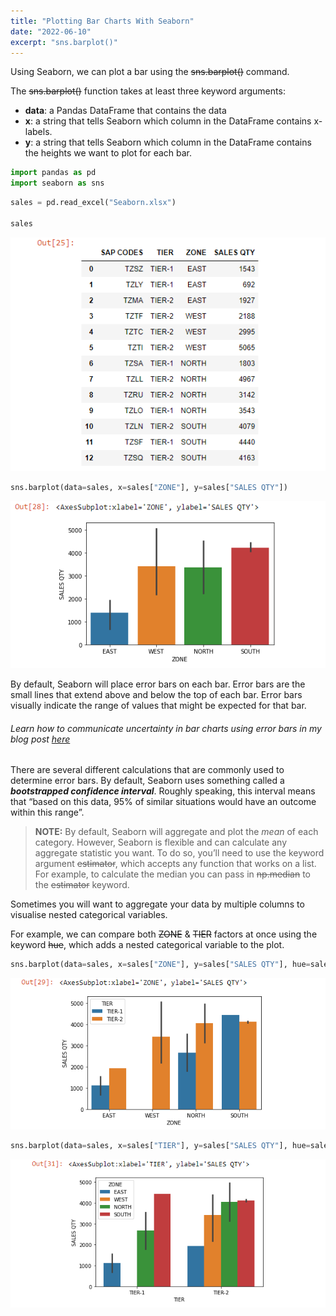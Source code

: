 ```yaml
---
title: "Plotting Bar Charts With Seaborn"
date: "2022-06-10"
excerpt: "sns.barplot()"
---
```


Using Seaborn, we can plot a bar using the ~~sns.barplot()~~ command.

The ~~sns.barplot()~~ function takes at least three keyword arguments:

- **data**: a Pandas DataFrame that contains the data
- **x**: a string that tells Seaborn which column in the DataFrame contains x-labels.
- **y**: a string that tells Seaborn which column in the DataFrame contains the heights we want to plot for each bar.

```py {numberLines}
import pandas as pd
import seaborn as sns
```

```py {numberLines}
sales = pd.read_excel("Seaborn.xlsx")

sales
```

![Sales Data](../images/seaborn/salesData.png)

```py {numberLines}
sns.barplot(data=sales, x=sales["ZONE"], y=sales["SALES QTY"])
```

![Bar Plot](../images/seaborn/barPlot.png)

By default, Seaborn will place error bars on each bar. Error bars are the small lines that extend above and below the top of each bar. Error bars visually indicate the range of values that might be expected for that bar.

###### Learn how to communicate uncertainty in bar charts using error bars in my blog post [here](https://hemanta.io/bar-chart-with-error-bars/)

There are several different calculations that are commonly used to determine error bars. By default, Seaborn uses something called a _**bootstrapped confidence interval**_. Roughly speaking, this interval means that “based on this data, 95% of similar situations would have an outcome within this range”.

> **NOTE:** By default, Seaborn will aggregate and plot the _mean_ of each category. However, Seaborn is flexible and can calculate any aggregate statistic you want. To do so, you’ll need to use the keyword argument ~~estimator~~, which accepts any function that works on a list. For example, to calculate the median you can pass in ~~np.median~~ to the ~~estimator~~ keyword.

Sometimes you will want to aggregate your data by multiple columns to visualise nested categorical variables.

For example, we can compare both ~~ZONE~~ & ~~TIER~~ factors at once using the keyword ~~hue~~, which adds a nested categorical variable to the plot.

```py {numberLines}
sns.barplot(data=sales, x=sales["ZONE"], y=sales["SALES QTY"], hue=sales["TIER"])
```

![Bar Plot](../images/seaborn/barPlotWithZone.png)

```py {numberLines}
sns.barplot(data=sales, x=sales["TIER"], y=sales["SALES QTY"], hue=sales["ZONE"])
```

![Bar Plot](../images/seaborn/barPlotWithTier.png)
